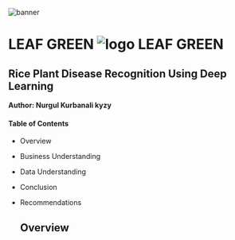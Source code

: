 ![banner](https://github.com/kamalova/Rice_Leaf_Disease_Recognition_DL/blob/main/Images/banner.jpg)
# **LEAF GREEN**    ![logo](https://github.com/kamalova/Rice_Leaf_Disease_Recognition_DL/blob/main/Images/logo.jpg)  **LEAF GREEN**  
## **Rice Plant Disease Recognition Using Deep Learning**
**Author: Nurgul Kurbanali kyzy** <p>
#### Table of Contents
* Overview 
* Business Understanding
* Data Understanding
* Conclusion
* Recommendations

  ## Overview
  
